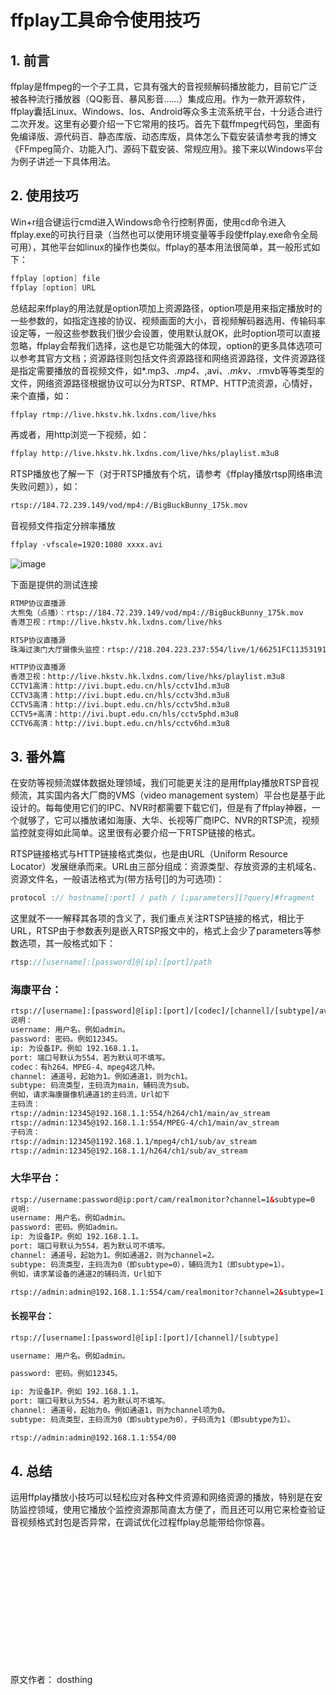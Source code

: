 # ffplay工具命令使用技巧

## 1. 前言

ffplay是ffmpeg的一个子工具，它具有强大的音视频解码播放能力，目前它广泛被各种流行播放器（QQ影音、暴风影音……）集成应用。作为一款开源软件，ffplay囊括Linux、Windows、Ios、Android等众多主流系统平台，十分适合进行二次开发。这里有必要介绍一下它常用的技巧。首先下载ffmpeg代码包，里面有免编译版、源代码百、静态库版、动态库版，具体怎么下载安装请参考我的博文《FFmpeg简介、功能入门、源码下载安装、常规应用》。接下来以Windows平台为例子讲述一下具体用法。

## 2. 使用技巧

Win+r组合键运行cmd进入Windows命令行控制界面，使用cd命令进入ffplay.exe的可执行目录（当然也可以使用环境变量等手段使ffplay.exe命令全局可用），其他平台如linux的操作也类似。ffplay的基本用法很简单，其一般形式如下：

```C++
ffplay [option] file
ffplay [option] URL
```

总结起来ffplay的用法就是option项加上资源路径，option项是用来指定播放时的一些参数的，如指定连接的协议、视频画面的大小，音视频解码器选用、传输码率设定等，一般这些参数我们很少会设置，使用默认就OK，此时option项可以直接忽略，ffplay会帮我们选择，这也是它功能强大的体现，option的更多具体选项可以参考其官方文档；资源路径则包括文件资源路径和网络资源路径，文件资源路径是指定需要播放的音视频文件，如*.mp3、*.mp4、*,avi、*.mkv、*.rmvb等等类型的文件，网络资源路径根据协议可以分为RTSP、RTMP、HTTP流资源，心情好，来个直播，如：

```HTML
ffplay rtmp://live.hkstv.hk.lxdns.com/live/hks
```

再或者，用http浏览一下视频，如：

```HTML
ffplay http://live.hkstv.hk.lxdns.com/live/hks/playlist.m3u8
```

RTSP播放也了解一下（对于RTSP播放有个坑，请参考《ffplay播放rtsp网络串流失败问题》），如：

```HTML
rtsp://184.72.239.149/vod/mp4://BigBuckBunny_175k.mov
```

音视频文件指定分辨率播放

```HTML
ffplay -vfscale=1920:1080 xxxx.avi
```

![image](https://user-images.githubusercontent.com/87458342/127635425-764234a0-67be-42d6-abf6-8ac8f170a205.png)

下面是提供的测试连接

```HTML
RTMP协议直播源
大熊兔（点播）：rtsp://184.72.239.149/vod/mp4://BigBuckBunny_175k.mov
香港卫视：rtmp://live.hkstv.hk.lxdns.com/live/hks

RTSP协议直播源
珠海过澳门大厅摄像头监控：rtsp://218.204.223.237:554/live/1/66251FC11353191F/e7ooqwcfbqjoo80j.sdp

HTTP协议直播源
香港卫视：http://live.hkstv.hk.lxdns.com/live/hks/playlist.m3u8
CCTV1高清：http://ivi.bupt.edu.cn/hls/cctv1hd.m3u8
CCTV3高清：http://ivi.bupt.edu.cn/hls/cctv3hd.m3u8
CCTV5高清：http://ivi.bupt.edu.cn/hls/cctv5hd.m3u8
CCTV5+高清：http://ivi.bupt.edu.cn/hls/cctv5phd.m3u8
CCTV6高清：http://ivi.bupt.edu.cn/hls/cctv6hd.m3u8
```


## 3. 番外篇

在安防等视频流媒体数据处理领域，我们可能更关注的是用ffplay播放RTSP音视频流，其实国内各大厂商的VMS（video management system）平台也是基于此设计的。每每使用它们的IPC、NVR时都需要下载它们，但是有了ffplay神器，一个就够了，它可以播放诸如海康、大华、长视等厂商IPC、NVR的RTSP流，视频监控就变得如此简单。这里很有必要介绍一下RTSP链接的格式。

RTSP链接格式与HTTP链接格式类似，也是由URL（Uniform Resource Locator）发展继承而来。URL由三部分组成：资源类型、存放资源的主机域名、资源文件名，一般语法格式为(带方括号[]的为可选项)：

```C++
protocol :// hostname[:port] / path / [;parameters][?query]#fragment
```

这里就不一一解释其各项的含义了，我们重点关注RTSP链接的格式，相比于URL，RTSP由于参数表列是嵌入RTSP报文中的，格式上会少了parameters等参数选项，其一般格式如下：

```C++
rtsp://[username]:[password]@[ip]:[port]/path
```

### 海康平台：

```HTML
rtsp://[username]:[password]@[ip]:[port]/[codec]/[channel]/[subtype]/av_stream
说明：
username: 用户名。例如admin。
password: 密码。例如12345。
ip: 为设备IP。例如 192.168.1.1。
port: 端口号默认为554，若为默认可不填写。
codec：有h264、MPEG-4、mpeg4这几种。
channel: 通道号，起始为1。例如通道1，则为ch1。
subtype: 码流类型，主码流为main，辅码流为sub。
例如，请求海康摄像机通道1的主码流，Url如下
主码流：
rtsp://admin:12345@192.168.1.1:554/h264/ch1/main/av_stream
rtsp://admin:12345@192.168.1.1:554/MPEG-4/ch1/main/av_stream
子码流：
rtsp://admin:12345@1192.168.1.1/mpeg4/ch1/sub/av_stream
rtsp://admin:12345@192.168.1.1/h264/ch1/sub/av_stream
```

### 大华平台：

```HTML
rtsp://username:password@ip:port/cam/realmonitor?channel=1&subtype=0
说明:
username: 用户名。例如admin。
password: 密码。例如admin。
ip: 为设备IP。例如 192.168.1.1。
port: 端口号默认为554，若为默认可不填写。
channel: 通道号，起始为1。例如通道2，则为channel=2。
subtype: 码流类型，主码流为0（即subtype=0），辅码流为1（即subtype=1）。
例如，请求某设备的通道2的辅码流，Url如下

rtsp://admin:admin@192.168.1.1:554/cam/realmonitor?channel=2&subtype=1
```

#### 长视平台：

```HTML
rtsp://[username]:[password]@[ip]:[port]/[channel]/[subtype]

username: 用户名。例如admin。

password: 密码。例如12345。

ip: 为设备IP。例如 192.168.1.1。
port: 端口号默认为554，若为默认可不填写。
channel: 通道号，起始为0。例如通道1，则为channel项为0。
subtype: 码流类型，主码流为0（即subtype为0），子码流为1（即subtype为1）。

rtsp://admin:admin@192.168.1.1:554/00
```

## 4. 总结

运用ffplay播放小技巧可以轻松应对各种文件资源和网络资源的播放，特别是在安防监控领域，使用它播放个监控资源那简直太方便了，而且还可以用它来检查验证音视频格式封包是否异常，在调试优化过程ffplay总能带给你惊喜。


<br/>
<br/>
<br/>
<br/>
<br/>
<br/>
<br/>
<br/>
<br/>
<br/>
<br/>
<br/>

原文作者： dosthing
